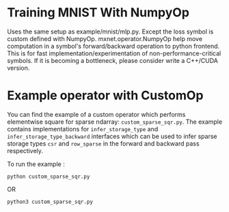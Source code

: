 # Training MNIST With NumpyOp

Uses the same setup as example/mnist/mlp.py. Except the loss symbol is
custom defined with NumpyOp. mxnet.operator.NumpyOp help move computation
in a symbol's forward/backward operation to python frontend. This is for
fast implementation/experimentation of non-performance-critical symbols.
If it is becoming a bottleneck, please consider write a C++/CUDA version.

# Example operator with CustomOp

You can find the example of a custom operator which performs elementwise
square for sparse ndarray: `custom_sparse_sqr.py`. The example contains
implementations for `infer_storage_type` and `infer_storage_type_backward`
interfaces which can be used to infer sparse storage types `csr`
and `row_sparse` in the forward and backward pass respectively.

To run the example :
```
python custom_sparse_sqr.py
```
OR
```
python3 custom_sparse_sqr.py
```
